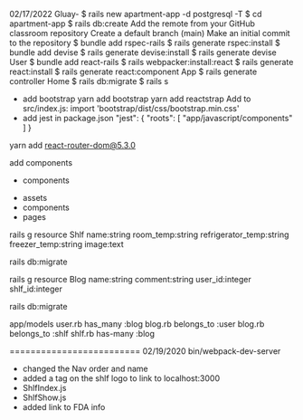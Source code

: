 02/17/2022
Gluay-
$ rails new apartment-app -d postgresql -T
$ cd apartment-app
$ rails db:create
Add the remote from your GitHub classroom repository
Create a default branch (main)
Make an initial commit to the repository
$ bundle add rspec-rails
$ rails generate rspec:install
$ bundle add devise
$ rails generate devise:install
$ rails generate devise User
$ bundle add react-rails
$ rails webpacker:install:react
$ rails generate react:install
$ rails generate react:component App
$ rails generate controller Home
$ rails db:migrate
$ rails s
- add bootstrap
yarn add bootstrap
yarn add reactstrap
Add to src/index.js: import 'bootstrap/dist/css/bootstrap.min.css'
- add jest in package.json
"jest": {
    "roots": [
      "app/javascript/components"
    ]
  }

yarn add react-router-dom@5.3.0

add components
+ components
- assets
- components
- pages

rails g resource Shlf name:string room_temp:string refrigerator_temp:string freezer_temp:string image:text

rails db:migrate

rails g resource Blog name:string comment:string user_id:integer shlf_id:integer

rails db:migrate

app/models
user.rb has_many :blog
blog.rb belongs_to :user
blog.rb belongs_to :shlf
shlf.rb has-many :blog

=========================
02/19/2020
bin/webpack-dev-server
- changed the Nav order and name
- added a tag on the shlf logo to link to localhost:3000
- ShlfIndex.js
- ShlfShow.js
- added link to FDA info

